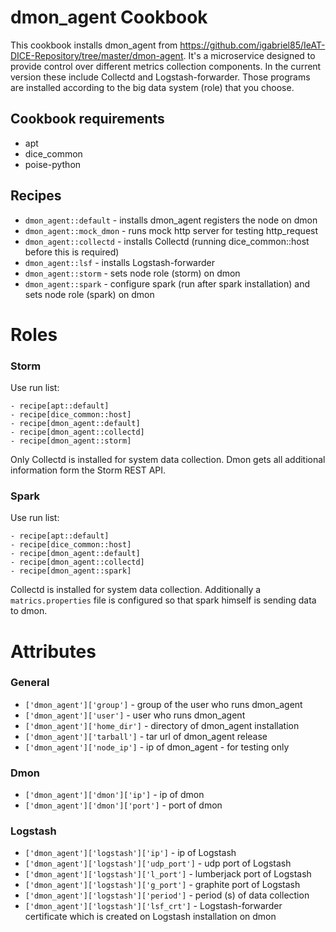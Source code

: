 dmon_agent Cookbook
============

This cookbook installs dmon_agent from 
https://github.com/igabriel85/IeAT-DICE-Repository/tree/master/dmon-agent.
It's a microservice designed to provide control over different metrics 
collection components. In the current version these include Collectd and 
Logstash-forwarder. Those programs are installed according to the big data 
system (role) that you choose.

## Cookbook requirements

- apt
- dice_common
- poise-python


## Recipes

- `dmon_agent::default` - installs dmon_agent registers the node on dmon
- `dmon_agent::mock_dmon` - runs mock http server for testing http_request
- `dmon_agent::collectd` - installs Collectd (running dice_common::host before 
this is required)
- `dmon_agent::lsf` - installs Logstash-forwarder
- `dmon_agent::storm` - sets node role (storm) on dmon
- `dmon_agent::spark` - configure spark (run after spark installation) and sets 
node role (spark) on dmon


# Roles

### Storm

Use run list:
```
- recipe[apt::default]
- recipe[dice_common::host]
- recipe[dmon_agent::default]
- recipe[dmon_agent::collectd]
- recipe[dmon_agent::storm]
```

Only Collectd is installed for system data collection. Dmon gets all additional 
information form the Storm REST API.

### Spark

Use run list:
```
- recipe[apt::default]
- recipe[dice_common::host]
- recipe[dmon_agent::default]
- recipe[dmon_agent::collectd]
- recipe[dmon_agent::spark]
```

Collectd is installed for system data collection. Additionally a 
`matrics.properties` file is configured so that spark himself is sending data to 
dmon.


# Attributes

### General
* `['dmon_agent']['group']` - group of the user who runs dmon_agent
* `['dmon_agent']['user']` - user who runs dmon_agent
* `['dmon_agent']['home_dir']` - directory of dmon_agent installation
* `['dmon_agent']['tarball']` - tar url of dmon_agent release
* `['dmon_agent']['node_ip']` - ip of dmon_agent - for testing only

### Dmon
* `['dmon_agent']['dmon']['ip']` - ip of dmon
* `['dmon_agent']['dmon']['port']` - port of dmon

### Logstash 
* `['dmon_agent']['logstash']['ip']` - ip of Logstash
* `['dmon_agent']['logstash']['udp_port']` - udp port of Logstash
* `['dmon_agent']['logstash']['l_port']` - lumberjack port of Logstash
* `['dmon_agent']['logstash']['g_port']` - graphite port of Logstash
* `['dmon_agent']['logstash']['period']` - period (s) of data collection
* `['dmon_agent']['logstash']['lsf_crt']` - Logstash-forwarder certificate which
is created on Logstash installation on dmon
